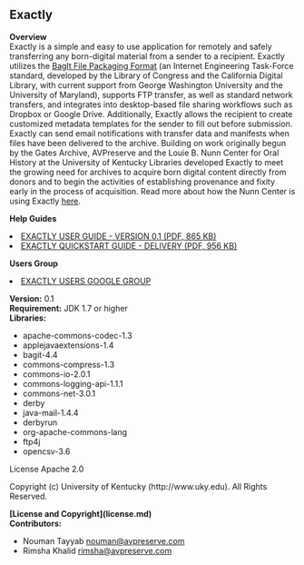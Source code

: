 <h2>Exactly</h2>

<b> Overview</b>
<br />
Exactly is a simple and easy to use application for remotely and safely transferring any born-digital material from a sender to a recipient. Exactly utilizes the <a href="https://tools.ietf.org/html/draft-kunze-bagit-12">BagIt File Packaging Format</a> (an Internet Engineering Task-Force standard, developed by the Library of Congress and the California Digital Library, with current support from George Washington University and the University of Maryland), supports FTP transfer, as well as standard network transfers, and integrates into desktop-based file sharing workflows such as Dropbox or Google Drive. Additionally, Exactly allows the recipient to create customized metadata templates for the sender to fill out before submission. Exactly can send email notifications with transfer data and manifests when files have been delivered to the archive.
Building on work originally begun by the Gates Archive, AVPreserve and the Louie B. Nunn Center for Oral History at the University of Kentucky Libraries developed Exactly to meet the growing need for archives to acquire born digital content directly from donors and to begin the activities of establishing provenance and fixity early in the process of acquisition. Read more about how the Nunn Center is using Exactly <a href="http://digitalomnium.com/exactly-transfer-tool-released/">here</a>.

<b>Help Guides</b>
<li><a href="https://www.avpreserve.com/wp-content/uploads/2016/01/Quickstart-Guide-Delivery.pdf">EXACTLY USER GUIDE - VERSION 0.1 (PDF, 865 KB)</a></li>
<li><a href="https://www.avpreserve.com/wp-content/uploads/2016/01/ExactlyUserGuide.pdf">EXACTLY QUICKSTART GUIDE - DELIVERY (PDF, 956 KB)</a></li>

<b>Users Group</b>
<li><a href="https://groups.google.com/d/forum/exactly-users">EXACTLY USERS GOOGLE GROUP</a></li>

<b>Version:</b> 0.1
<br />
<b>Requirement:</b> JDK 1.7 or higher
<br />
<b>Libraries:</b>
<ul>
<li>apache-commons-codec-1.3</li>
<li>applejavaextensions-1.4</li>
<li>bagit-4.4</li>
<li>commons-compress-1.3</li>
<li>commons-io-2.0.1</li>
<li>commons-logging-api-1.1.1</li>
<li>commons-net-3.0.1</li>
<li>derby</li>
<li>java-mail-1.4.4</li>
<li>derbyrun</li>
<li>org-apache-commons-lang</li>
<li>ftp4j</li>
<li>opencsv-3.6</li>
</ul>
<p>License Apache 2.0</p>
<p>Copyright (c) University of Kentucky (http://www.uky.edu). All Rights Reserved.</p>
<b>[License and Copyright](license.md)</b></br>
<b>Contributors:</b>
<ul>
<li>Nouman Tayyab <a href="mailto:nouman@avpreserve.com">nouman@avpreserve.com</a></li>
<li>Rimsha Khalid <a href="mailto:rimsha@avpreserve.com">rimsha@avpreserve.com</a></li>
</ul>

